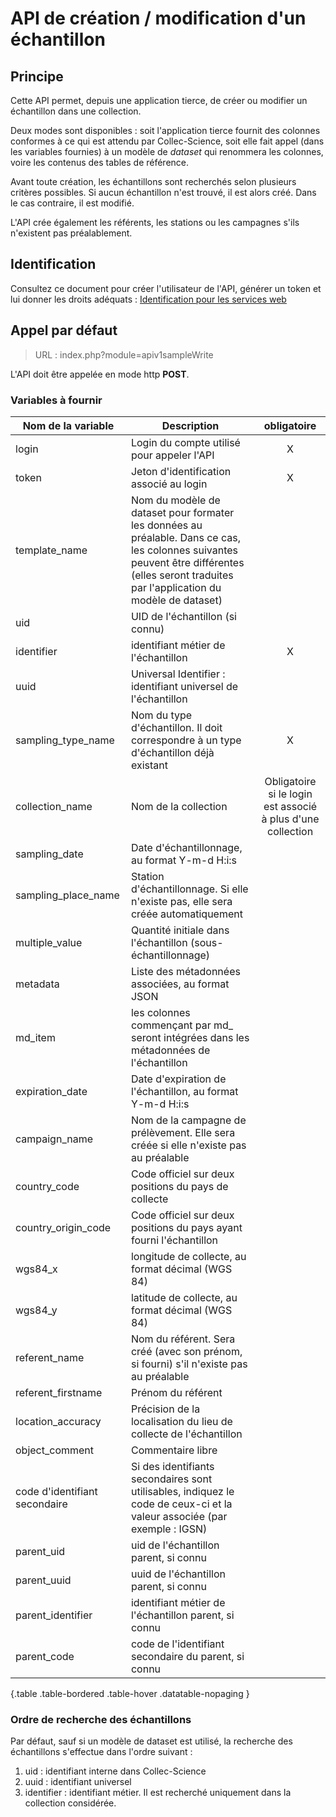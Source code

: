 # API de création / modification d'un échantillon

## Principe

Cette API permet, depuis une application tierce, de créer ou modifier un échantillon dans une collection.

Deux modes sont disponibles : soit l'application tierce fournit des colonnes conformes à ce qui est attendu par Collec-Science, soit elle fait appel (dans les variables fournies) à un modèle de *dataset* qui renommera les colonnes, voire les contenus des tables de référence.

Avant toute création, les échantillons sont recherchés selon plusieurs critères possibles. Si aucun échantillon n'est trouvé, il est alors créé. Dans le cas contraire, il est modifié.

L'API crée également les référents, les stations ou les campagnes s'ils n'existent pas préalablement.

## Identification

Consultez ce document pour créer l'utilisateur de l'API, générer un token et lui donner les droits adéquats : [Identification pour les services web](index.php?module=swidentification_fr) 

## Appel par défaut

>URL : index.php?module=apiv1sampleWrite

L'API doit être appelée en mode http **POST**.

### Variables à fournir

| Nom de la variable | Description  | obligatoire |
|--|--| :---: |
| login | Login du compte utilisé pour appeler l'API | X |
| token | Jeton d'identification associé au login | X |
| template_name | Nom du modèle de dataset pour formater les données au préalable. Dans ce cas, les colonnes suivantes peuvent être différentes (elles seront traduites par l'application du modèle de dataset) | |
| uid | UID de l'échantillon (si connu) |  |
| identifier | identifiant métier de l'échantillon | X |
| uuid | Universal Identifier : identifiant universel de l'échantillon | |
| sampling_type_name | Nom du type d'échantillon. Il doit correspondre à un type d'échantillon déjà existant | X |
| collection_name | Nom de la collection | Obligatoire si le login est associé à plus d'une collection |
| sampling_date | Date d'échantillonnage, au format Y-m-d H:i:s | |
| sampling_place_name | Station d'échantillonnage. Si elle n'existe pas, elle sera créée automatiquement | |
| multiple_value | Quantité initiale dans l'échantillon (sous-échantillonnage) | |
| metadata | Liste des métadonnées associées, au format JSON | |
| md_item | les colonnes commençant par md_ seront intégrées dans les métadonnées de l'échantillon | |
| expiration_date | Date d'expiration de l'échantillon, au format Y-m-d H:i:s | |
| campaign_name | Nom de la campagne de prélèvement. Elle sera créée si elle n'existe pas au préalable | |
| country_code | Code officiel sur deux positions du pays de collecte | |
| country_origin_code | Code officiel sur deux positions du pays ayant fourni l'échantillon | |
| wgs84_x | longitude de collecte, au format décimal (WGS 84) | |
| wgs84_y | latitude de collecte, au format décimal (WGS 84) | |
| referent_name | Nom du référent. Sera créé (avec son prénom, si fourni) s'il n'existe pas au préalable | |
| referent_firstname | Prénom du référent | |
| location_accuracy | Précision de la localisation du lieu de collecte de l'échantillon | |
| object_comment | Commentaire libre | |
| code d'identifiant secondaire | Si des identifiants secondaires sont utilisables, indiquez le code de ceux-ci et la valeur associée (par exemple : IGSN) | |
| parent_uid | uid de l'échantillon parent, si connu | |
| parent_uuid | uuid de l'échantillon parent, si connu | |
| parent_identifier | identifiant métier de l'échantillon parent, si connu | |
| parent_code | code de l'identifiant secondaire du parent, si connu | |


{.table .table-bordered .table-hover .datatable-nopaging }

### Ordre de recherche des échantillons

Par défaut, sauf si un modèle de dataset est utilisé, la recherche des échantillons s'effectue dans l'ordre suivant :

1. uid : identifiant interne dans Collec-Science
2. uuid : identifiant universel
3. identifier : identifiant métier. Il est recherché uniquement dans la collection considérée.